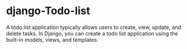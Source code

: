 # django-Todo-list
A todo list application typically allows users to create, view, update, and delete tasks. In Django, you can create a todo list application using the built-in models, views, and templates.
